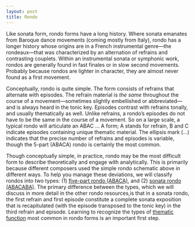 ```yaml
---
layout: post
title: Rondo
---
```


Like sonata form, rondo forms have a long history. Where sonata emanates from Baroque dance movements (coming mostly from Italy), rondo has a longer history whose origins are in a French instrumental genre—the rondeaux—that was characterized by an alternation of refrains and contrasting couplets. Within an instrumental sonata or symphonic work, rondos are generally found in fast finales or in slow second movements. Probably because rondos are lighter in character, they are almost never found as a first movement.

Conceptually, rondo is quite simple. The form consists of refrains that alternate with episodes. The refrain material is _the same_ throughout the course of a movement—sometimes slightly embellished or abbreviated—and is always heard in the tonic key. Episodes contrast with refrains tonally, and usually thematically as well. Unlike refrains, a rondo’s episodes do not have to be the same in the course of a movement. So on a large scale, a typical rondo will articulate an ABAC … A form; A stands for refrain, B and C indicate episodes containing unique thematic material. The ellipsis mark (…) indicates that the precise number of refrains and episodes is variable, though the 5-part (ABACA) rondo is certainly the most common.

Though conceptually simple, in practice, rondo may be the most difficult form to describe theoretically and engage with analytically. This is primarily because different composers used the simple rondo schematic above in different ways. To help you manage these deviations, we will classify rondos into two types: (1) [five-part rondo (ABACA)](fivePartRondo.html), and (2) [sonata rondo (ABACABA)](sonataRondo.html). The primary difference between the types, which we will discuss in more detail in the other rondo resources,is that in a sonata rondo, the first refrain and first episode constitute a complete sonata exposition that is recapitulated (with the episode transposed to the tonic key) in the third refrain and episode. Learning to recognize the types of [thematic function](thematicFunctionInRondo.html) most common in rondo forms is an important first step.

